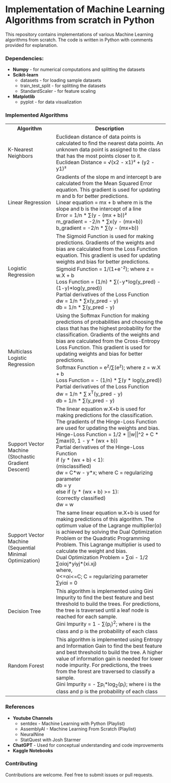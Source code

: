 <h1>Implementation of Machine Learning Algorithms from scratch in Python</h1>

<p>This repository contains implementations of various Machine Learning algorithms from scratch. The code is written in Python with comments provided for explanation.</p>

<h3>Dependencies:</h3>
<ul>
  <li><b>Numpy</b> - for numerical computations and splitting the datasets</li>
  <li><b>Scikit-learn</b>
    <ul>
      <li>datasets - for loading sample datasets</li>
      <li>train_test_split - for splitting the datasets</li>
      <li>StandardScaler - for feature scaling</li>
    </ul>  
  </li>
  <li><b>Matplotlib</b> 
    <ul>
      <li>pyplot - for data visualization</li>
    </ul>  
  </li>
</ul>

<h3>Implemented Algorithms</h3>
<table>
  <tr>
    <th><b>Algorithm</b></th>
    <th><b>Description</b></th>
  </tr>
  <tr>
    <td>K-Nearest Neighbors</td>
    <td>
      Euclidean distance of data points is calculated to find the nearest data points. An unknown data point is assigned to the class that has the most points closer to it. <br>
      Euclidean Distance = √(x2 - x1)² + (y2 - y1)²<br>
    </td>
  </tr>
  <tr>
    <td>Linear Regression</td>
    <td>
      Gradients of the slope m and intercept b are calculated from the Mean Squared Error equation. This gradient is used for updating m and b for better predictions. <br>
      Linear equation = mx + b where m is the slope and b is the intercept of a line<br>
      Error = 1/n * ∑(y - (mx + b))²<br>
      m_gradient = -2/n * ∑x(y - (mx+b))<br>
      b_gradient = -2/n * ∑(y - (mx+b))<br>
    </td>
  </tr>
  <tr>
    <td>Logistic Regression</td>
    <td>
      The Sigmoid Function is used for making predictions. Gradients of the weights and bias are calculated from the Loss Function equation. This gradient is used for updating weights and bias for better predictions. <br>
      Sigmoid Function = 1/(1+e<sup>-z</sup>); where z = w.X + b <br>
      Loss Function = (1/n) * ∑(-y*log(y_pred) - (1-y)*log(y_pred))<br>
      Partial derivatives of the Loss Function<br>
      dw = 1/n * ∑x(y_pred - y)<br>
      db = 1/n * ∑(y_pred - y)<br>
    </td>
  </tr>
  <tr>
    <td>Multiclass Logistic Regression</td>
    <td>
      Using the Softmax Function for making predictions of probabilities and choosing the class that has the highest probability for the classification. Gradients of the weights and bias are calculated from the Cross-Entropy Loss Function. This gradient is used for updating weights and bias for better predictions. <br>
      Softmax Function = e<sup>z</sup>/∑(e<sup>z</sup>); where z = w.X + b <br>
      Loss Function = - (1/n) * ∑(y * log(y_pred))<br>
      Partial derivatives of the Loss Function<br>
      dw = 1/n * ∑ x<sup>T</sup>(y_pred - y)<br>
      db = 1/n * ∑(y_pred - y)<br>
    </td>
  </tr>
  <tr>
    <td>Support Vector Machine (Stochastic Gradient Descent)</td>
    <td>
      The linear equation w.X+b is used for making predictions for the classification. The gradients of the Hinge-Loss Function are used for updating the weights and bias.<br>
      Hinge-Loss Function = 1/2 * ||w||^2 + C * ∑max(0, 1 - y * (wx + b))<br>
      Partial derivatives of the Hinge-Loss Function<br>
      if (y * (wx + b) < 1): <br>
      (misclassified) <br>
      dw = C*w - y*x; where C = regularizing parameter<br>
      db = y<br>
      else if (y * (wx + b) >= 1): <br>
      (correctly classified) <br>
      dw = w
    </td>
  </tr>
  <tr>
    <td>Support Vector Machine (Sequential Minimal Optimization)</td>
    <td>
      The same linear equation w.X+b is used for making predictions of this algorithm. The optimum value of the Lagrange multiplier(α) is achieved by solving the Dual Optimization Problem or the Quadratic Programming Problem. This Lagrange multiplier is used to calculate the weight and bias.<br>
      Dual Optimization Problem = ∑αi - 1/2 ∑αiαj*yiyj*(xi.xj)<br>
      where,<br>
      0<=αi<=C; C = regularizing parameter <br>
      ∑yiαi = 0
    </td>
  </tr>
  <tr>
    <td>Decision Tree</td>
    <td>
      This algorithm is implemented using Gini Impurity to find the best feature and best threshold to build the trees. For predictions, the tree is traversed until a leaf node is reached for each sample.<br>
      Gini Impurity = 1 - ∑(p<sub>i</sub>)<sup>2</sup>; where i is the class and p is the probability of each class
    </td>
  </tr>
  <tr>
    <td>Random Forest</td>
    <td>
      This algorithm is implemented using Entropy and Information Gain to find the best feature and best threshold to build the tree. A higher value of information gain is needed for lower node impurity. For predictions, the trees from the forest are traversed to classify a sample.<br>
      Gini Impurity = - ∑p<sub>i</sub>*log<sub>2</sub>(p<sub>i</sub>); where i is the class and p is the probability of each class
    </td>
  </tr>
</table>

<h3>References</h3>
<ul>
  <li><b>Youtube Channels</b>
    <ul>
      <li>sentdex - Machine Learning with Python (Playlist)</li>
      <li>AssemblyAI - Machine Learning From Scratch (Playlist)</li>
      <li>NeuralNine</li>
      <li>StatQuest with Josh Starmer</li>
    </ul>
  </li>
  <li><b>ChatGPT</b> - Used for conceptual understanding and code improvements</li>
  <li><b>Kaggle Notebooks</b></li>
</ul>

<h3>Contributing</h3>
Contributions are welcome. Feel free to submit issues or pull requests.







